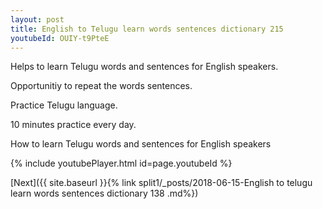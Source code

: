 ```yaml
---
layout: post
title: English to Telugu learn words sentences dictionary 215 
youtubeId: OUIY-t9PteE
---
```

 
 
Helps to learn Telugu words and sentences for English speakers.

Opportunitiy to repeat the words sentences. 

Practice Telugu language. 
 
10 minutes practice every day. 
 
How to learn Telugu words and sentences for English speakers 
 
{% include youtubePlayer.html id=page.youtubeId %}
 
 
[Next]({{ site.baseurl }}{% link  split1/_posts/2018-06-15-English to telugu learn words sentences dictionary 138 .md%})
 
